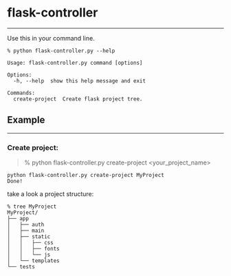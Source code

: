 # flask-controller
___
Use this in your command line.

    % python flask-controller.py --help
    
    Usage: flask-controller.py command [options]

    Options:
      -h, --help  show this help message and exit

    Commands:
      create-project  Create flask project tree.

## Example
___

### Create project:

> % python flask-controller.py create-project <your_project_name>

    python flask-controller.py create-project MyProject
    Done!

take a look a project structure:
    
    % tree MyProject
    MyProject/
    ├── app
    │   ├── auth
    │   ├── main
    │   ├── static
    │   │   ├── css
    │   │   ├── fonts
    │   │   └── js
    │   └── templates
    └── tests
